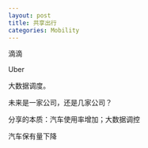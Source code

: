 ```yaml
---
layout: post
title: 共享出行
categories: Mobility
---
```


滴滴

Uber

大数据调度。

未来是一家公司，还是几家公司？ 

分享的本质：汽车使用率增加；大数据调控  

汽车保有量下降
